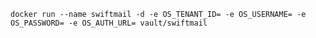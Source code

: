 	docker run --name swiftmail -d -e OS_TENANT_ID= -e OS_USERNAME= -e OS_PASSWORD= -e OS_AUTH_URL= vault/swiftmail